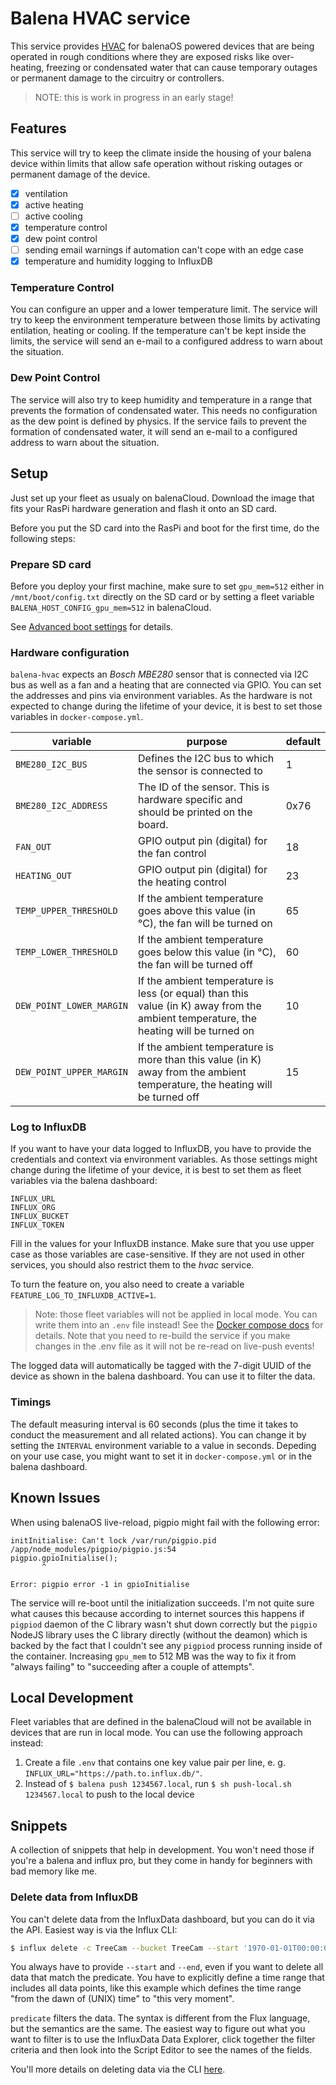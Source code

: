 # Balena HVAC service

This service provides [HVAC](https://en.wikipedia.org/wiki/Heating,_ventilation,_and_air_conditioning) for balenaOS powered devices that are being operated in rough conditions where they are exposed risks like over-heating, freezing or condensated water that can cause temporary outages or permanent damage to the circuitry or controllers.

> NOTE: this is work in progress in an early stage!

## Features

This service will try to keep the climate inside the housing of your balena device within limits that allow safe operation without risking outages or permanent damage of the device.

- [x] ventilation
- [x] active heating
- [ ] active cooling
- [x] temperature control
- [x] dew point control
- [ ] sending email warnings if automation can't cope with an edge case
- [x] temperature and humidity logging to InfluxDB

### Temperature Control

You can configure an upper and a lower temperature limit. The service will try to keep the environment temperature between those limits by activating entilation, heating or cooling. If the temperature can't be kept inside the limits, the service will send an e-mail to a configured address to warn about the situation.

### Dew Point Control

The service will also try to keep humidity and temperature in a range that prevents the formation of condensated water. This needs no configuration as the dew point is defined by physics. If the service fails to prevent the formation of condensated water, it will send an e-mail to a configured address to warn about the situation.

## Setup

Just set up your fleet as usualy on balenaCloud. Download the image that fits your RasPi hardware generation and flash it onto an SD card.

Before you put the SD card into the RasPi and boot for the first time, do the following steps:

### Prepare SD card

Before you deploy your first machine, make sure to set `gpu_mem=512` either in `/mnt/boot/config.txt` directly on the SD card or by setting a fleet variable `BALENA_HOST_CONFIG_gpu_mem=512` in balenaCloud.

See [Advanced boot settings](https://www.balena.io/docs/reference/OS/advanced/) for details.

### Hardware configuration

`balena-hvac` expects an _Bosch MBE280_ sensor that is connected via I2C bus as well as a fan and a heating that are connected via GPIO. You can set the addresses and pins via environment variables. As the hardware is not expected to change during the lifetime of your device, it is best to set those variables in `docker-compose.yml`.

| variable | purpose | default |
| - | - | - |
| `BME280_I2C_BUS` | Defines the I2C bus to which the sensor is connected to | 1 |
| `BME280_I2C_ADDRESS` | The ID of the sensor. This is hardware specific and should be printed on the board. | 0x76 |
| `FAN_OUT` | GPIO output pin (digital) for the fan control | 18 |
| `HEATING_OUT` | GPIO output pin (digital) for the heating control | 23 |
| `TEMP_UPPER_THRESHOLD` | If the ambient temperature goes above this value (in °C), the fan will be turned on | 65 |
| `TEMP_LOWER_THRESHOLD` | If the ambient temperature goes below this value (in °C), the fan will be turned off | 60 |
| `DEW_POINT_LOWER_MARGIN` | If the ambient temperature is less (or equal) than this value (in K) away from the ambient temperature, the heating will be turned on | 10 |
| `DEW_POINT_UPPER_MARGIN` | If the ambient temperature is more than this value (in K) away from the ambient temperature, the heating will be turned off | 15 |

### Log to InfluxDB

If you want to have your data logged to InfluxDB, you have to provide the credentials and context via environment variables. As those settings might change during the lifetime of your device, it is best to set them as fleet variables via the balena dashboard:

```
INFLUX_URL
INFLUX_ORG
INFLUX_BUCKET
INFLUX_TOKEN
```

Fill in the values for your InfluxDB instance. Make sure that you use upper case as those variables are case-sensitive. If they are not used in other services, you should also restrict them to the _hvac_ service.

To turn the feature on, you also need to create a variable `FEATURE_LOG_TO_INFLUXDB_ACTIVE=1`.

> Note: those fleet variables will not be applied in local mode. You can write them into an `.env` file instead! See the [Docker compose docs](https://docs.docker.com/compose/environment-variables/) for details. Note that you need to re-build the service if you make changes in the .env file as it will not be re-read on live-push events!

The logged data will automatically be tagged with the 7-digit UUID of the device as shown in the balena dashboard. You can use it to filter the data.

### Timings

The default measuring interval is 60 seconds (plus the time it takes to conduct the measurement and all related actions). You can change it by setting the `INTERVAL` environment variable to a value in seconds. Depeding on your use case, you might want to set it in `docker-compose.yml` or in the balena dashboard.

## Known Issues

When using balenaOS live-reload, pigpio might fail with the following error:

```
initInitialise: Can't lock /var/run/pigpio.pid
/app/node_modules/pigpio/pigpio.js:54
pigpio.gpioInitialise();
       ^
 
Error: pigpio error -1 in gpioInitialise
```

The service will re-boot until the initialization succeeds. I'm not quite sure what causes this because according to internet sources this happens if `pigpiod` daemon of the C library wasn't shut down correctly but the `pigpio` NodeJS library uses the C library directly (without the deamon) which is backed by the fact that I couldn't see any `pigpiod` process running inside of the container. Increasing `gpu_mem` to 512 MB was the way to fix it from "always failing" to "succeeding after a couple of attempts".

## Local Development

Fleet variables that are defined in the balenaCloud will not be available in devices that are run in local mode. You can use the following approach instead:

1. Create a file `.env` that contains one key value pair per line, e. g. `INFLUX_URL="https://path.to.influx.db/"`.
2. Instead of `$ balena push 1234567.local`, run `$ sh push-local.sh 1234567.local` to push to the local device

## Snippets

A collection of snippets that help in development. You won't need those if you're a balena and influx pro, but they come in handy for beginners with bad memory like me.

### Delete data from InfluxDB

You can't delete data from the InfluxData dashboard, but you can do it via the API. Easiest way is via the Influx CLI:

```sh
$ influx delete -c TreeCam --bucket TreeCam --start '1970-01-01T00:00:00Z' --stop $(date +"%Y-%m-%dT%H:%M:%SZ") --predicate 'device="3be22693b1d3a37fbe7fbb59d"'
```

You always have to provide `--start` and `--end`, even if you want to delete all data that match the predicate. You have to explicitly define a time range that includes all data points, like this example which defines the time range "from the dawn of (UNIX) time" to "this very moment".

`predicate` filters the data. The syntax is different from the Flux language, but the semantics are the same. The easiest way to figure out what you want to filter is to use the InfluxData Data Explorer, click together the filter criteria and then look into the Script Editor to see the names of the fields.

You'll more details on deleting data via the CLI [here](https://docs.influxdata.com/influxdb/cloud/write-data/delete-data/#delete-data-using-the-influx-cli).
